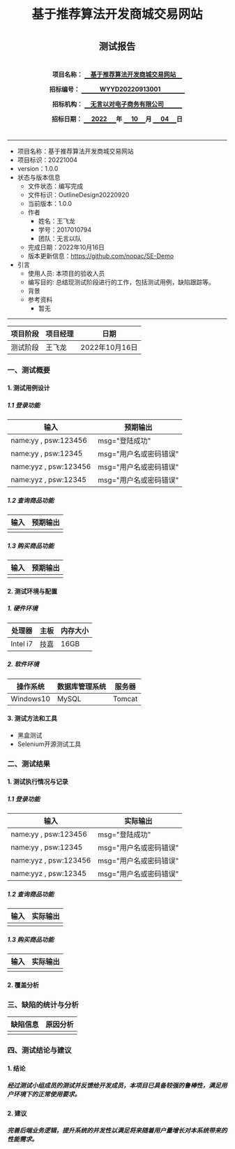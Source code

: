 <center>  

# 基于推荐算法开发商城交易网站
#
#
## 测试报告
#
#
#

__项目名称：
<span style="border-bottom:2px solid black;">
&emsp;基于推荐算法开发商城交易网站&emsp;</span>__

**招标编号：
<span style="border-bottom:2px solid black;">
&emsp;&emsp;&emsp;WYYD20220913001&emsp;&emsp;&emsp;&emsp;</span>**

**招标机构：
<span style="border-bottom:2px solid black;">
&emsp;无言以对电子商务有限公司&emsp;&emsp;&emsp;</span>**

**招标日期：
<span style="border-bottom:2px solid black;">&nbsp;&ensp;&ensp;2022&ensp;&ensp;&ensp;</span>年
<span style="border-bottom:2px solid black;">&nbsp;&emsp;10&emsp;&nbsp;</span>月
<span style="border-bottom:2px solid black;">&emsp;&nbsp;04&emsp;&nbsp;</span>日**
</center>  

#

---
* 项目名称：基于推荐算法开发商城交易网站
* 项目标识：20221004
* version：1.0.0
* 状态与版本信息
    * 文件状态：编写完成
    * 文件标识：OutlineDesign20220920
    * 当前版本：1.0.0
    * 作者
        * 姓名：王飞龙
        * 学号：2017010794
        * 团队：无言以队
    * 完成日期：2022年10月16日
    * 版本更新信息：https://github.com/nopac/SE-Demo
* 引言
    * 使用人员: 本项目的验收人员
    * 编写目的: 总结现测试阶段进行的工作，包括测试用例，缺陷跟踪等。
    * 背景
    * 参考资料
        * 暂无

---


|项目阶段|项目经理|日期|
|---|---|---|
|测试阶段|王飞龙|2022年10月16日|

### 一、测试概要
#### 1. 测试用例设计
##### 1.1 登录功能
|输入|预期输出|
|---|---|
|name:yy , psw:123456|msg="登陆成功"|
|name:yy , psw:12345|msg="用户名或密码错误"|
|name:yyz , psw:123456|msg="用户名或密码错误"|
|name:yyz , psw:12345|msg="用户名或密码错误"|

##### 1.2 查询商品功能
|输入|预期输出|
|---|---|
|||

##### 1.3 购买商品功能
|输入|预期输出|
|---|---|
|||

#### 2. 测试环境与配置
##### 1. 硬件环境
|处理器|主板|内存大小|
|---|---|---|
|Intel i7|技嘉|16GB|
##### 2. 软件环境
|操作系统|数据库管理系统|服务器|
|---|---|---|
|Windows10|MySQL|Tomcat|
#### 3. 测试方法和工具
* 黑盒测试
* Selenium开源测试工具

### 二、测试结果
#### 1. 测试执行情况与记录
##### 1.1 登录功能
|输入|实际输出|
|---|---|
|name:yy , psw:123456|msg="登陆成功"|
|name:yy , psw:12345|msg="用户名或密码错误"|
|name:yyz , psw:123456|msg="用户名或密码错误"|
|name:yyz , psw:12345|msg="用户名或密码错误"|

##### 1.2 查询商品功能
|输入|实际输出|
|---|---|
|||

##### 1.3 购买商品功能
|输入|实际输出|
|---|---|
|||

#### 2. 覆盖分析
### 三、缺陷的统计与分析

|缺陷信息|原因分析|
|---|---|
|||

### 四、测试结论与建议
#### 1. 结论
##### 经过测试小组成员的测试并反馈给开发成员，本项目已具备较强的鲁棒性，满足用户环境下的正常使用要求。
#### 2. 建议
##### 完善后端业务逻辑，提升系统的并发性以满足将来随着用户量增长对本系统带来的性能需求。